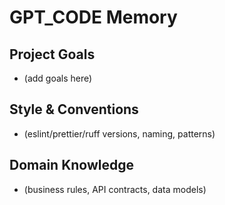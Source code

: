 # GPT_CODE Memory

## Project Goals
- (add goals here)

## Style & Conventions
- (eslint/prettier/ruff versions, naming, patterns)

## Domain Knowledge
- (business rules, API contracts, data models)
